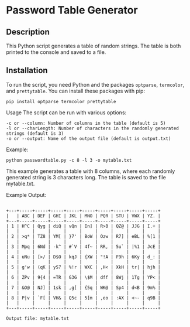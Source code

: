 # Password Table Generator

## Description

This Python script generates a table of random strings. The table is both printed to the console and saved to a file.

## Installation

To run the script, you need Python and the packages `optparse`, `termcolor`, and `prettytable`. You can install these packages with pip:

```
pip install optparse termcolor prettytable
```

Usage
The script can be run with various options:

```
-c or --column: Number of columns in the table (default is 5)
-l or --charLength: Number of characters in the randomly generated strings (default is 3)
-o or --output: Name of the output file (default is output.txt)
```
Example:
```
python passwordtable.py -c 8 -l 3 -o mytable.txt
```

This example generates a table with 8 columns, where each randomly generated string is 3 characters long. 
The table is saved to the file mytable.txt.

Example Output:

```

+---+-----+-----+-----+-----+-----+-----+-----+-----+-----+
|   | ABC | DEF | GHI | JKL | MNO | PQR | STU | VWX | YZ. |
+---+-----+-----+-----+-----+-----+-----+-----+-----+-----+
| 1 | H^C | Qyg | diQ | vQn | In] | R>B | QZ@ | JJG | I.+ |
|   |     |     |     |     |     |     |     |     |     |
| 2 | >q* | TZ8 | YM[ | }7' | BoW | Ozw | R7] | eBL | %[1 |
|   |     |     |     |     |     |     |     |     |     |
| 3 | Mpq | 6Nd | -k^ | #`V | 4f~ | RR, | 5u` | |%1 | JcE |
|   |     |     |     |     |     |     |     |     |     |
| 4 | uNu | [>/ | D$O | kqJ | {XW | "!A | F9h | 6Ky | d_: |
|   |     |     |     |     |     |     |     |     |     |
| 5 | g'w | (qK | yS7 | %!r | WXC | ,H< | XkH | tr| | hjh |
|   |     |     |     |     |     |     |     |     |     |
| 6 | ZPv | 9{4 | =TR | G3G | \$M | dff | 8Wj | 1Tg | YP< |
|   |     |     |     |     |     |     |     |     |     |
| 7 | &O@ | NJ] | 1sk | ,g[ | {5q | WK@ | Sp4 | d<B | 9m% |
|   |     |     |     |     |     |     |     |     |     |
| 8 | P|v | `F[ | VH& | Q5c | 5[m | ,eo | :AX | <~- | q9B |
|   |     |     |     |     |     |     |     |     |     |
+---+-----+-----+-----+-----+-----+-----+-----+-----+-----+

Output file: mytable.txt

```